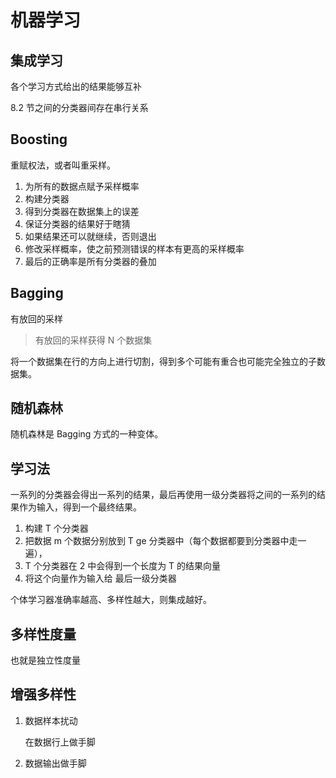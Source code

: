 # 机器学习

## 集成学习

各个学习方式给出的结果能够互补

8.2 节之间的分类器间存在串行关系

## Boosting

重赋权法，或者叫重采样。

1. 为所有的数据点赋予采样概率
2. 构建分类器
3. 得到分类器在数据集上的误差
4. 保证分类器的结果好于瞎猜
5. 如果结果还可以就继续，否则退出
6. 修改采样概率，使之前预测错误的样本有更高的采样概率
7. 最后的正确率是所有分类器的叠加
   
## Bagging

有放回的采样

> 有放回的采样获得 N 个数据集

将一个数据集在行的方向上进行切割，得到多个可能有重合也可能完全独立的子数据集。

## 随机森林

随机森林是 Bagging 方式的一种变体。

## 学习法

一系列的分类器会得出一系列的结果，最后再使用一级分类器将之间的一系列的结果作为输入，得到一个最终结果。

1. 构建 T 个分类器
2. 把数据 m 个数据分别放到 T ge 分类器中（每个数据都要到分类器中走一遍），
3. T 个分类器在 2 中会得到一个长度为 T 的结果向量
4. 将这个向量作为输入给 最后一级分类器

个体学习器准确率越高、多样性越大，则集成越好。

## 多样性度量

也就是独立性度量

## 增强多样性

1. 数据样本扰动
   
    在数据行上做手脚

2. 数据输出做手脚

